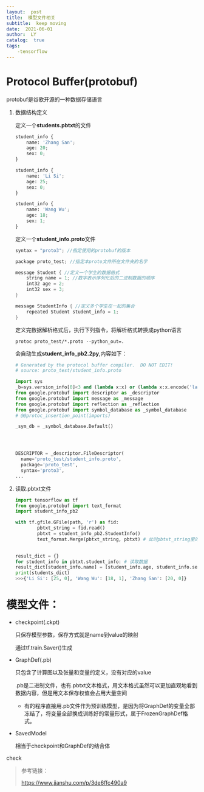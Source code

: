 ```yaml
---
layout:  post
title:  模型文件相关
subtitle:  keep moving
date:  2021-06-01
author:  LY
catalog:  true
tags:
    -tensorflow
---
```


# Protocol Buffer(protobuf)

protobuf是谷歌开源的一种数据存储语言

1. 数据结构定义

   定义一个**students.pbtxt**的文件

   ```python
   student_info {
       name: 'Zhang San';
       age: 20;
       sex: 0;
   }
   
   student_info {
       name: 'Li Si';
       age: 25;
       sex: 0;
   }
   
   student_info {
       name: 'Wang Wu';
       age: 18;
       sex: 1;
   }
   ```

   定义一个**student_info.proto**文件

   ```C++
   syntax = "proto3"; //指定使用的protobuf的版本
   
   package proto_test; //指定本proto文件所在文件夹的名字
   
   message Student { //定义一个学生的数据格式
       string name = 1; //数字表示序列化后的二进制数据的顺序
       int32 age = 2;
       int32 sex = 3;        
   }
   
   message StudentInfo { //定义多个学生在一起的集合
       repeated Student student_info = 1;        
   }
   ```

   定义完数据解析格式后，执行下列指令，将解析格式转换成python语言

   ```
   protoc proto_test/*.proto --python_out=.
   ```

   会自动生成**student_info_pb2.2py**,内容如下：

   ```python
   # Generated by the protocol buffer compiler.  DO NOT EDIT!
   # source: proto_test/student_info.proto
   
   import sys
   _b=sys.version_info[0]<3 and (lambda x:x) or (lambda x:x.encode('latin1'))
   from google.protobuf import descriptor as _descriptor
   from google.protobuf import message as _message
   from google.protobuf import reflection as _reflection
   from google.protobuf import symbol_database as _symbol_database
   # @@protoc_insertion_point(imports)
   
   _sym_db = _symbol_database.Default()
   
   
   
   
   DESCRIPTOR = _descriptor.FileDescriptor(
     name='proto_test/student_info.proto',
     package='proto_test',
     syntax='proto3',
   ...
   ```

2. 读取.pbtxt文件

   ```python
   import tensorflow as tf
   from google.protobuf import text_format
   import student_info_pb2
   
   with tf.gfile.GFile(path, 'r') as fid:
           pbtxt_string = fid.read()
           pbtxt = student_info_pb2.StudentInfo()
           text_format.Merge(pbtxt_string, pbtxt) # 此时pbtxt_string里的数据已经按照pbtxt的数据格式存储在pbtxt中
   
           
   result_dict = {}
   for student_info in pbtxt.student_info: # 读取数据
   result_dict[student_info.name] = [student_info.age, student_info.sex]
   print(students_dict)
   >>>{'Li Si': [25, 0], 'Wang Wu': [18, 1], 'Zhang San': [20, 0]}
   ```

   

# 模型文件：

* checkpoint(.ckpt)

  只保存模型参数，保存方式就是name到value的映射

  通过tf.train.Saver()生成

* GraphDef(.pb)

  只包含了计算图以及张量和变量的定义，没有对应的value

  .pb是二进制文件，也有.pbtxt文本格式，用文本格式虽然可以更加直观地看到数据内容，但是用文本保存权值会占用大量空间

  * 有的程序直接用.pb文件作为预训练模型，是因为将GraphDef的变量全部冻结了，将变量全部换成训练好的常量形式，属于FrozenGraphDef格式。

* SavedModel

  相当于checkpoint和GraphDef的结合体

check

> 参考链接：
>
> https://www.jianshu.com/p/3de6ffc490a9

